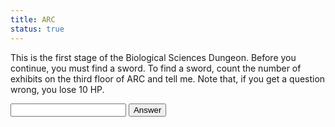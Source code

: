 ```yaml
---
title: ARC
status: true
---
```


This is the first stage of the Biological Sciences Dungeon.
Before you continue, you must find a sword.
To find a sword, count the number of exhibits on the third floor of ARC and tell me.
Note that, if you get a question wrong, you lose 10 HP.

<input id="exhibits" type="numeric" />
<button id="check-exhibit">Answer</button>

<div id="clue" style="display: none">
Now, you may continue to the next stage in the dungeon, the Ernest Mario Building.
Stay careful, though, because monsters lurk in every corner!

<p><a href="/treasure-hunt/locations/mario.html"><button>I'm here</button></a></p>

</div>

<script>
  document.getElementById("check-exhibit").addEventListener('click', () => {
	if(Number(document.getElementById('exhibits').value) == 10) {
	  alert('Correct! You now have a sword.');
	  localStorage.sword = true;
	  document.getElementById('items').innerHTML += '<li>Sword</li>';

	  document.getElementById('clue').style = '';

	} else {
	  alert('Incorrect! You lose 10 HP.');
	  localStorage.hp -= 10;
	  document.getElementById('hp').innerHTML = localStorage.hp;
	  if (localStorage.hp <= 0) {
		alert('Oof. You just lost the game. Imma go ahead and reset you back to the beginning of the dungeon.');
		window.location = '/treasure-hunt/locations/bio-dungeon.html';
	  }
	}
  });
</script>
